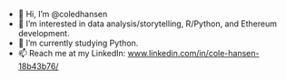 - 👋 Hi, I’m @coledhansen
- 👀 I’m interested in data analysis/storytelling, R/Python, and Ethereum development.
- 🌱 I’m currently studying Python.
- 📫 Reach me at my LinkedIn: www.linkedin.com/in/cole-hansen-18b43b76/
